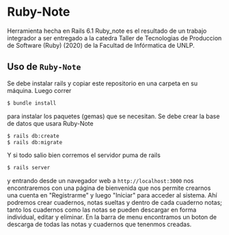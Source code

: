 # Ruby-Note
Herramienta hecha en Rails 6.1
Ruby_note es el resultado de un trabajo integrador a ser entregado a la catedra Taller de Tecnologias de Produccion de Software (Ruby) (2020) de la Facultad de Infórmatica de UNLP.
 
## Uso de `Ruby-Note`

Se debe instalar rails y copiar este repositorio en una carpeta en su máquina.
Luego correr
```bash
$ bundle install
```
para instalar los paquetes (gemas) que se necesitan.
Se debe crear la base de datos que usara Ruby-Note
```bash
$ rails db:create
$ rails db:migrate
```
 Y si todo salio bien corremos el servidor puma de rails
 ```bash
$ rails server
```
y entrando desde un navegador web a ```http://localhost:3000```
nos encontraremos con una página de bienvenida que nos permite crearnos una cuenta en "Registrarme" y luego "Iniciar" para acceder al sistema.
Ahí podremos crear cuadernos, notas sueltas y dentro de cada cuaderno notas; tanto los cuadernos como las notas se pueden descargar en forma individual, editar y eliminar. 
En la barra de menu encontramos un boton de descarga de todas las notas y cuadernos que tenenmos creadas.

